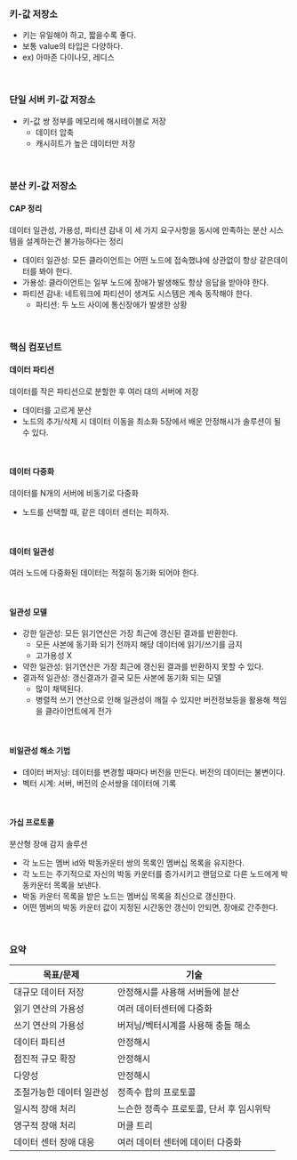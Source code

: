 ### 키-값 저장소
* 키는 유일해야 하고, 짧을수록 좋다.
* 보통 value의 타입은 다양하다.
* ex) 아마존 다이나모, 레디스

<br>

### 단일 서버 키-값 저장소
* 키-값 쌍 정부를 메모리에 해시테이블로 저장
  * 데이터 압축
  * 캐시히트가 높은 데이터만 저장

<br>

### 분산 키-값 저장소
#### CAP 정리
데이터 일관성, 가용성, 파티션 감내 이 세 가지 요구사항을 동시에 만족하는 분산 시스템을 설계하는건 불가능하다는 정리
* 데이터 일관성: 모든 클라이언트는 어떤 노드에 접속했냐에 상관없이 항상 같은데이터를 봐야 한다.
* 가용성: 클라이언트는 일부 노드에 장애가 발생해도 항상 응답을 받아야 한다.
* 파티션 감내: 네트워크에 파티션이 생겨도 시스템은 계속 동작해야 한다.
  * 파티션: 두 노드 사이에 통신장애가 발생한 상황
 
<br>

### 핵심 컴포넌트
#### 데이터 파티션
데이터를 작은 파티션으로 분할한 후 여러 대의 서버에 저장
* 데이터를 고르게 분산
* 노드의 추가/삭제 시 데이터 이동을 최소화
5장에서 배운 안정해시가 솔루션이 될 수 있다.

<br>

#### 데이터 다중화
데이터를 N개의 서버에 비동기로 다중화
* 노드를 선택할 때, 같은 데이터 센터는 피하자.

<br>

#### 데이터 일관성
여러 노드에 다중화된 데이터는 적절히 동기화 되어야 한다.

<br>

#### 일관성 모델
* 강한 일관성: 모든 읽기연산은 가장 최근에 갱신된 결과를 반환한다.
  * 모든 사본에 동기화 되기 전까지 해당 데이터에 읽기/쓰기를 금지
  * 고가용성 X
* 약한 일관성: 읽기연산은 가장 최근에 갱신된 결과를 반환하지 못할 수 있다.
* 결과적 일관성: 갱신결과가 결국 모든 사본에 동기화 되는 모델
  * 많이 채택된다.
  * 병렬적 쓰기 연산으로 인해 일관성이 깨질 수 있지만 버전정보등을 활용해 책임을 클라이언트에게 전가

<br>

#### 비일관성 해소 기법
* 데이터 버저닝: 데이터를 변경할 때마다 버전을 만든다. 버전의 데이터는 불변이다.
* 벡터 시계: 서버, 버전의 순서쌍을 데이터에 기록

<br>

#### 가십 프로토콜
분산형 장애 감지 솔루션
* 각 노드는 멤버 id와 박동카운터 쌍의 목록인 멤버십 목록을 유지한다.
* 각 노드는 주기적으로 자신의 박동 카운터를 증가시키고 랜덤으로 다른 노드에게 박동카운터 목록을 보낸다.
* 박동 카운터 목록을 받은 노드는 멤버십 목록을 최신으로 갱신한다.
* 어떤 멤버의 박동 카운터 값이 지정된 시간동안 갱신이 안되면, 장애로 간주한다.

<br>

### 요약

| 목표/문제 | 기술  |
|-------|----------|
| 대규모 데이터 저장 | 안정해시를 사용해 서버들에 분산   |
| 읽기 연산의 가용성 | 여러 데이터센터에 다중화 |
| 쓰기 연산의 가용성 | 버저닝/벡터시계를 사용해 충돌 해소    |
| 데이터 파티션 | 안정해시  |
| 점진적 규모 확장 | 안정해시  |
| 다양성 | 안정해시  |
| 조절가능한 데이터 일관성 | 정족수 합의 프로토콜  |
| 일시적 장애 처리 | 느슨한 정족수 프로토콜, 단서 후 임시위탁  |
| 영구적 장애 처리 | 머클 트리  |
| 데이터 센터 장애 대응 | 여러 데이터 센터에 데이터 다중화  |







